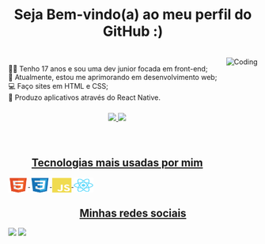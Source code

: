 <h1 align="center">Seja Bem-vindo(a) ao meu perfil do GitHub :)</h1>

<div align="left">
  <div><br>
    <img align="right" alt="Coding" height="250" src="https://media.giphy.com/media/dMLmQfCO7lCA2gX3tw/giphy.gif">
    <p>
      🙋‍♀️ Tenho 17 anos e sou uma dev junior focada em front-end;<br>
      🧠 Atualmente, estou me aprimorando em desenvolvimento web;<br>
      💻 Faço sites em HTML e CSS; <br> 
      👾 Produzo aplicativos através do React Native.
    </p>
  </div>
 
  
  ###

  
<div align="center">   
  <a href="https://github.com/luisamellx">
  <img height="120em" src="https://github-readme-stats.vercel.app/api?username=luisamellx&show_icons=true&theme=cobalt&include_all_commits=true&count_private=true"/>
  <img height="120em" src="https://github-readme-stats.vercel.app/api/top-langs/?username=luisamellx&layout=compact&langs_count=7&theme=cobalt"/>
</div>
  
  ###
  
  <div><br>
    <h2 align="center"> Tecnologias mais usadas por mim </h2>
    <img align="center" alt="HTML" height="30" width="40" src="https://raw.githubusercontent.com/devicons/devicon/master/icons/html5/html5-original.svg">
    <img align="center" alt="CSS" height="30" width="40" src="https://raw.githubusercontent.com/devicons/devicon/master/icons/css3/css3-original.svg">
    <img align="center" alt="Js" height="30" width="40" src="https://raw.githubusercontent.com/devicons/devicon/master/icons/javascript/javascript-plain.svg">
    <img align="center" alt="React" height="30" width="40" src="https://raw.githubusercontent.com/devicons/devicon/master/icons/react/react-original.svg">
</div>
  
  ###
  
<div> 
  <h2 align="center"> Minhas redes sociais </h2>
  <a href="https://instagram.com/luisamellx" target="_blank"><img src="https://img.shields.io/badge/-Instagram-%23E4405F?style=for-the-badge&logo=instagram&logoColor=white" target="_blank"></a>
  <a href = "mailto:contatoluhmello@gmail.com"><img src="https://img.shields.io/badge/-Gmail-%23333?style=for-the-badge&logo=gmail&logoColor=white" target="_blank"></a>
</div>
